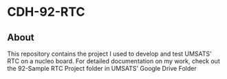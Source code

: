 # CDH-92-RTC

## About
This repository contains the project I used to develop and test UMSATS' RTC on a nucleo board. For detailed documentation on my work, check out the 92-Sample RTC Project folder in UMSATS' Google Drive Folder
